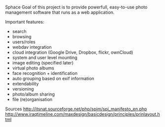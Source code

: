 Sphace
Goal of this project is to provide powerfull, easy-to-use photo management software that runs as a web application.

Important features:
- search
- browsing
- users/roles
- webdav integration
- cloud integration (Google Drive, Dropbox, flickr, ownCloud)
- system and user level mounting
- image editing (specified later)
- virtual photo albums
- face recognition + identification
- auto grouping based on exif information
- extendability
- versioning
- photo/album sharing
- file (re)organisation

Sources
http://itsnat.sourceforge.net/php/spim/spi_manifesto_en.php
http://www.iraqtimeline.com/maxdesign/basicdesign/principles/prinlayout.html